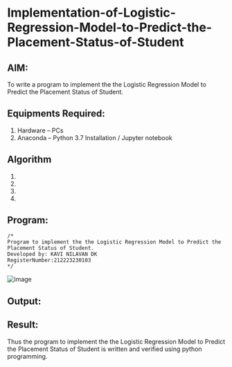 # Implementation-of-Logistic-Regression-Model-to-Predict-the-Placement-Status-of-Student

## AIM:
To write a program to implement the the Logistic Regression Model to Predict the Placement Status of Student.

## Equipments Required:
1. Hardware – PCs
2. Anaconda – Python 3.7 Installation / Jupyter notebook

## Algorithm
1. 
2. 
3. 
4. 

## Program:
```
/*
Program to implement the the Logistic Regression Model to Predict the Placement Status of Student.
Developed by: KAVI NILAVAN DK
RegisterNumber:212223230103
*/
```

![image](https://github.com/KavinilavanDK/Implementation-of-Logistic-Regression-Model-to-Predict-the-Placement-Status-of-Student/assets/144870429/9bb89973-21c5-4988-a795-6a311a005d21)

## Output:



## Result:
Thus the program to implement the the Logistic Regression Model to Predict the Placement Status of Student is written and verified using python programming.
